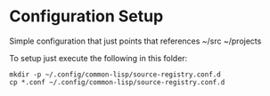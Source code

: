 # Configuration Setup

Simple configuration that just points that references ~/src ~/projects

To setup just execute the following in this folder:

```
mkdir -p ~/.config/common-lisp/source-registry.conf.d
cp *.conf ~/.config/common-lisp/source-registry.conf.d
```

